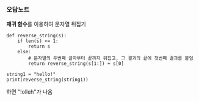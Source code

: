 ### 오답노트
**재귀 함수**를 이용하여 문자열 뒤집기

    def reverse_string(s):
        if len(s) <= 1:
            return s
        else:
            # 문자열의 두번째 글자부터 끝까지 뒤집고, 그 결과의 끝에 첫번째 결과를 붙임
            return reverse_string(s[1:]) + s[0]

    string1 = "hello!"
    print(reverse_string(string1)) 
    
하면 "!olleh"가 나옴
